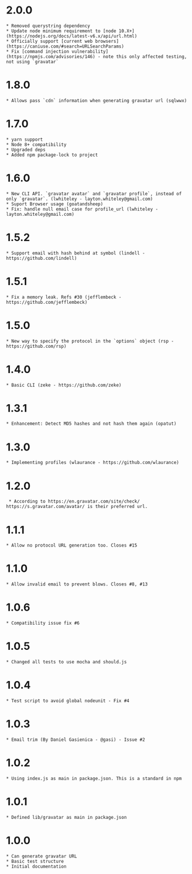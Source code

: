 # 2.0.0

    * Removed querystring dependency
    * Update node minimum requirement to [node 10.X+](https://nodejs.org/docs/latest-v6.x/api/url.html)
    * Officially support [current web browsers](https://caniuse.com/#search=URLSearchParams)
    * Fix [command injection vulnerability](https://npmjs.com/advisories/146) - note this only affected testing, not using `gravatar`

# 1.8.0

    * Allows pass `cdn` information when generating gravatar url (sqlwwx)

# 1.7.0

    * yarn support
    * Node 8+ compatibility
    * Upgraded deps
    * Added npm package-lock to project

# 1.6.0

    * New CLI API. `gravatar avatar` and `gravatar profile`, instead of only `gravatar`. (lwhiteley - layton.whiteley@gmail.com)
    * Suport Browser usage (goatandsheep)
    * Fix: handle null email case for profile_url (lwhiteley - layton.whiteley@gmail.com)

# 1.5.2

    * Support email with hash behind at symbol (lindell - https://github.com/lindell)

# 1.5.1

    * Fix a memory leak. Refs #30 (jefflembeck - https://github.com/jefflembeck)

# 1.5.0

    * New way to specify the protocol in the `options` object (rsp - https://github.com/rsp)

# 1.4.0

    * Basic CLI (zeke - https://github.com/zeke)

# 1.3.1

    * Enhancement: Detect MD5 hashes and not hash them again (opatut)

# 1.3.0

    * Implementing profiles (wlaurance - https://github.com/wlaurance)

# 1.2.0

     * According to https://en.gravatar.com/site/check/ https://s.gravatar.com/avatar/ is their preferred url.

# 1.1.1

    * Allow no protocol URL generation too. Closes #15

# 1.1.0

    * Allow invalid email to prevent blows. Closes #8, #13

# 1.0.6

    * Compatibility issue fix #6

# 1.0.5

    * Changed all tests to use mocha and should.js

# 1.0.4

    * Test script to avoid global nodeunit - Fix #4

# 1.0.3

    * Email trim (By Daniel Gasienica - @gasi) - Issue #2

# 1.0.2

    * Using index.js as main in package.json. This is a standard in npm

# 1.0.1

    * Defined lib/gravatar as main in package.json

# 1.0.0

    * Can generate gravatar URL
    * Basic test structure
    * Initial documentation
